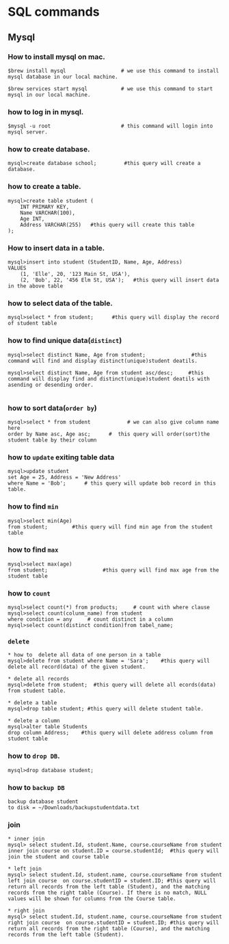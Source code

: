 # SQL commands

## Mysql


### How to install mysql on mac.
```shell
$brew install mysql                  # we use this command to install mysql database in our local machine.

$brew services start mysql           # we use this command to start mysql in our local machine.
```
### how to log in in mysql.
```shell
$mysql -u root                       # this command will login into mysql server.
```
### how to create database.
```shell
mysql>create database school;         #this query will create a database.
```

### how to create a table.
```shell
mysql>create table student (
    INT PRIMARY KEY,
    Name VARCHAR(100),
    Age INT,
    Address VARCHAR(255)   #this query will create this table
);
```

### How to insert data in a table.
```shell
mysql>insert into student (StudentID, Name, Age, Address)
VALUES
    (1, 'Elle', 20, '123 Main St, USA'),
    (2, 'Bob', 22, '456 Elm St, USA');   #this query will insert data in the above table
```

  ### how to select data of the table.
 ```shell
mysql>select * from student;      #this query will display the record of student table
 ```

### how to find unique data(`distinct`)
```shell
mysql>select distinct Name, Age from student;               #this command will find and display distinct(unique)student deatils.

mysql>select distinct Name, Age from student asc/desc;     #this command will display find and distinct(unique)student deatils with asending or desending order.


```

### how to sort data(`order by`)
```shell
mysql>select * from student            # we can also give column name here
order by Name asc, Age asc;      #  this query will order(sort)the student table by their column
```

### how to `update` exiting table data
```shell
mysql>update student
set Age = 25, Address = 'New Address'
where Name = 'Bob';      # this query will update bob record in this table.
```

### how to find `min`
```shell
mysql>select min(Age)
from student;        #this query will find min age from the student table 
```

### how to find `max`
```shell
mysql>select max(age)
from student;                  #this query will find max age from the student table 
```

### how to `count` 
```shell
mysql>select count(*) from products;     # count with where clause
mysql>select count(colunm_name) from student
where condition = any     # count distinct in a column
mysql>select count(distinct condition)from tabel_name;
``` 

### `delete`

```shell
* how to  delete all data of one person in a table
mysql>delete from student where Name = 'Sara';    #this query will delete all record(data) of the given student.

* delete all records
mysql>delete from student;  #this query will delete all ecords(data) from student table.

* delete a table
mysql>drop table student; #this query will delete student table.

* delete a column
mysql>alter table Students
drop column Address;    #this query will delete address column from student table
```

### how to `drop DB`.
```shell
mysql>drop database student;
 ```

### how to `backup DB`
```shell
backup database student
to disk = ~/Downloads/backupstudentdata.txt
```

### join
```shell
* inner join 
mysql> select student.Id, student.Name, course.courseName from student inner join course on student.ID = course.studentId;  #this query will join the student and course table

* left join
mysql> select student.Id, student.name, course.courseName from student left join course  on course.studentID = student.ID; #this query will return all records from the left table (Student), and the matching records from the right table (Course). If there is no match, NULL values will be shown for columns from the Course table.

* right join
mysql> select student.Id, student.name, course.courseName from student right join course  on course.studentID = student.ID; #this query will return all records from the right table (Course), and the matching records from the left table (Student).
```









 